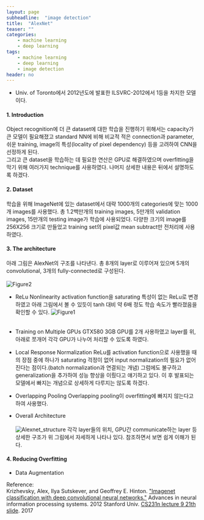 ```yaml
---
layout: page
subheadline:  "image detection"
title:  "AlexNet"
teaser: ""
categories:
    - machine learning
    - deep learning
tags:
    - machine learning
    - deep learning
    - image detection
header: no
---
```


- Univ. of Toronto에서 2012년도에 발표한 ILSVRC-2012에서 1등을 차지한 모델이다.

#### 1. Introduction <br>
Object recognition에 더 큰 dataset에 대한 학습을 진행하기 위해서는 capacity가 큰 모델이 필요해졌고
standard NN에 비해 비교적 적은 connection과 parameter, 쉬운 training, image의 특성(locality of pixel dependency) 등을 고려하여
CNN을 선정하게 된다. <br>
그리고 큰 dataset을 학습하는 데 필요한 연산은 GPU로 해결하였으며 overfitting을 막기 위해 여러가지 technique를 사용하였다.
나머지 상세한 내용은 뒤에서 설명하도록 하겠다.

#### 2. Dataset <br>
학습을 위해 ImageNet에 있는 dataset에서 대략 1000개의 categories에 맞는 1000개 images를 사용했다.
총 1.2백만개의 training images, 5만개의 validation images, 15만개의 testing image가 학습에 사용되었다.
다양한 크기의 image를 256X256 크기로 만들었고 training set의 pixel값 mean subtract만 전처리에 사용하였다.

#### 3. The architecture <br>
아래 그림은 AlexNet의 구조를 나타낸다. 총 8개의 layer로 이루어져 있으며 5개의 convolutional, 3개의 fully-connected로 구성된다. <br><br>
![Figure2](https://chaosmail.github.io/images/deep-learning/alexnet.png)

  - ReLu Nonlinearity
  activation function을 saturating 특성이 없는 ReLu로 변경하였고 아래 그림에서 볼 수 있듯이
  tanh 대비 약 6배 정도 학습 속도가 빨라졌음을 확인할 수 있다.
  ![Figure1](http://images.cnitblog.com/blog2015/678029/201504/280120355838911.png) <br><br>

  - Training on Multiple GPUs
  GTX580 3GB GPU를 2개 사용하였고 layer를 위, 아래로 쪼개어 각각 GPU가 나누어 처리할 수 있도록 하였다.

  - Local Response Normalization
  ReLu를 activation function으로 사용했을 때의 장점 중에 하나가 saturating 걱정이 없어 input normalization의 필요가 없어진다는
  점이다.(batch normalization과 연결되는 개념) 그럼에도 불구하고 generalization을 추가하여 성능 향상을 이뤘다고 얘기하고 있다.
  이 후 발표되는 모델에서 빠지는 개념으로 상세하게 다루지는 않도록 하겠다.

  - Overlapping Pooling
  Overlapping pooling이 overfitting에 빠지지 않는다고 하여 사용했다.

  - Overall Architecture <br><br>
  ![Alexnet_structure](https://kymkh0902.github.io/images/alexnet.PNG)
  각각 layer들의 위치, GPU간 communicate하는 layer 등 상세한 구조가 위 그림에서 자세하게 나타나 있다. 참조하면서 보면 쉽게 이해가 된다.

#### 4. Reducing Overfitting
  - Data Augmentation


Reference: <br>
Krizhevsky, Alex, Ilya Sutskever, and Geoffrey E. Hinton. ["Imagenet classification with deep convolutional neural networks."](http://papers.nips.cc/paper/4824-imagenet-classification-with-deep-convolutional-neural-networks.pdf) Advances in neural information processing systems. 2012
Stanford Univ. [CS231n lecture 9 21th slide](http://cs231n.stanford.edu/slides/2017/cs231n_2017_lecture9.pdf). 2017
